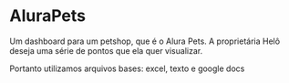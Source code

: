 # AluraPets

Um dashboard para um petshop, que é o Alura Pets. 
A proprietária Helô deseja uma série de pontos que ela quer visualizar.

Portanto utilizamos arquivos bases: excel, texto e google docs
